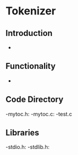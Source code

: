 # Tokenizer

## Introduction
  -
## Functionality
  -
## Code Directory
  -mytoc.h:
  -mytoc.c:
  -test.c
## Libraries
  -stdio.h:
  -stdlib.h:
